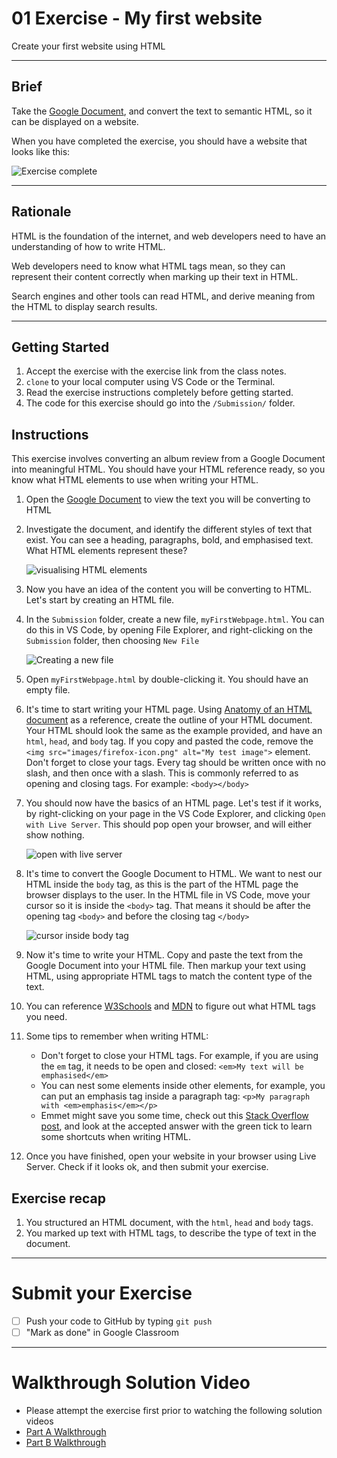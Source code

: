 # 01 Exercise - My first website

Create your first website using HTML

---

## Brief

Take the [Google Document](https://docs.google.com/document/d/1cYypYAKGYEA6Ar4XfUU_TYGYGpAvzHdL5OMw0MJtJzM/edit?usp=sharing), and convert the text to semantic HTML, so it can be displayed on a website.

When you have completed the exercise, you should have a website that looks like this:

![Exercise complete](docs/exercise-complete.png)

---

## Rationale

HTML is the foundation of the internet, and web developers need to have an understanding of how to write HTML.

Web developers need to know what HTML tags mean, so they can represent their content correctly when marking up their text in HTML.

Search engines and other tools can read HTML, and derive meaning from the HTML to display search results.

---

## Getting Started

1. Accept the exercise with the exercise link from the class notes.
2. `clone` to your local computer using VS Code or the Terminal.
3. Read the exercise instructions completely before getting started.
4. The code for this exercise should go into the `/Submission/` folder.

## Instructions

This exercise involves converting an album review from a Google Document into meaningful HTML. You should have your HTML reference ready, so you know what HTML elements to use when writing your HTML.

1. Open the [Google Document](https://docs.google.com/document/d/1cYypYAKGYEA6Ar4XfUU_TYGYGpAvzHdL5OMw0MJtJzM/edit?usp=sharing) to view the text you will be converting to HTML
2. Investigate the document, and identify the different styles of text that exist. You can see a heading, paragraphs, bold, and emphasised text. What HTML elements represent these?

   ![visualising HTML elements](docs/exercise-visualise-elements.png)

3. Now you have an idea of the content you will be converting to HTML. Let's start by creating an HTML file.
4. In the `Submission` folder, create a new file, `myFirstWebpage.html`. You can do this in VS Code, by opening File Explorer, and right-clicking on the `Submission` folder, then choosing `New File`

   ![Creating a new file](docs/exercise-create-new-file.png)

5. Open `myFirstWebpage.html` by double-clicking it. You should have an empty file.
6. It's time to start writing your HTML page. Using [Anatomy of an HTML document](https://developer.mozilla.org/en-US/docs/Learn/Getting_started_with_the_web/HTML_basics#Anatomy_of_an_HTML_document) as a reference, create the outline of your HTML document. Your HTML should look the same as the example provided, and have an `html`, `head`, and `body` tag. If you copy and pasted the code, remove the `<img src="images/firefox-icon.png" alt="My test image">` element. Don't forget to close your tags. Every tag should be written once with no slash, and then once with a slash. This is commonly referred to as opening and closing tags. For example: `<body></body>`
7. You should now have the basics of an HTML page. Let's test if it works, by right-clicking on your page in the VS Code Explorer, and clicking `Open with Live Server`. This should pop open your browser, and will either show nothing.

   ![open with live server](docs/exercise-open-with-live-server.png)

8. It's time to convert the Google Document to HTML. We want to nest our HTML inside the `body` tag, as this is the part of the HTML page the browser displays to the user. In the HTML file in VS Code, move your cursor so it is inside the `<body>` tag. That means it should be after the opening tag `<body>` and before the closing tag `</body>`

   ![cursor inside body tag](docs/exercise-cursor.png)

9. Now it's time to write your HTML. Copy and paste the text from the Google Document into your HTML file. Then markup your text using HTML, using appropriate HTML tags to match the content type of the text.
10. You can reference [W3Schools](https://www.w3schools.com/tags/default.asp) and [MDN](https://developer.mozilla.org/en-US/docs/Web/HTML/Element) to figure out what HTML tags you need.
11. Some tips to remember when writing HTML:
    - Don't forget to close your HTML tags. For example, if you are using the `em` tag, it needs to be open and closed: `<em>My text will be emphasised</em>`
    - You can nest some elements inside other elements, for example, you can put an emphasis tag inside a paragraph tag: `<p>My paragraph with <em>emphasis</em></p>`
    - Emmet might save you some time, check out this [Stack Overflow post](https://stackoverflow.com/a/46854557), and look at the accepted answer with the green tick to learn some shortcuts when writing HTML.
12. Once you have finished, open your website in your browser using Live Server. Check if it looks ok, and then submit your exercise.

## Exercise recap

1. You structured an HTML document, with the `html`, `head` and `body` tags.
2. You marked up text with HTML tags, to describe the type of text in the document.

---

# Submit your Exercise

- [ ] Push your code to GitHub by typing `git push`
- [ ] "Mark as done" in Google Classroom

---

# Walkthrough Solution Video

- Please attempt the exercise first prior to watching the following solution videos
- [Part A Walkthrough](https://www.loom.com/share/0664fef1a2624f5e9e8d1ddbca53e95b)
- [Part B Walkthrough](https://www.loom.com/share/8c7b5899af374921ad36a0eff20f9aa6)

